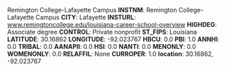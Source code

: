 
Remington College-Lafayette Campus
**INSTNM**: Remington College-Lafayette Campus
**CITY**: Lafayette
**INSTURL**: www.remingtoncollege.edu/louisiana-career-school-overview
**HIGHDEG**: Associate degree
**CONTROL**: Private nonprofit
**ST_FIPS**: Louisiana
**LATITUDE**: 30.16862
**LONGITUDE**: -92.023767
**HBCU**: 0.0
**PBI**: 1.0
**ANNHI**: 0.0
**TRIBAL**: 0.0
**AANAPII**: 0.0
**HSI**: 0.0
**NANTI**: 0.0
**MENONLY**: 0.0
**WOMENONLY**: 0.0
**RELAFFIL**: None
**CURROPER**: 1.0
**location**: 30.16862, -92.023767